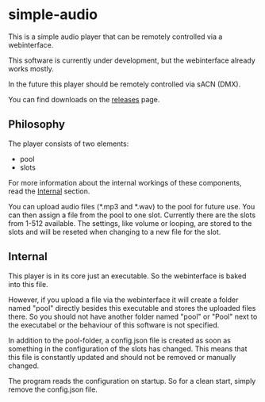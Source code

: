 # simple-audio
This is a simple audio player that can be remotely controlled via a webinterface.

This software is currently under development, but the webinterface already works mostly.

In the future this player should be remotely controlled via sACN (DMX).

You can find downloads on the [releases](https://github.com/Hundemeier/simple-audio/releases) page.

## Philosophy

The player consists of two elements:
* pool
* slots

For more information about the internal workings of these components, 
read the [Internal](https://github.com/Hundemeier/simple-audio#internal) section.

You can upload audio files (*.mp3 and *.wav) to the pool for future use.
You can then assign a file from the pool to one slot. Currently there are the slots from 1-512 available.
The settings, like volume or looping, are stored to the slots and will be reseted when 
changing to a new file for the slot.

## Internal

This player is in its core just an executable. So the webinterface is baked into this file. 

However, if you upload a file via the webinterface it will create a folder named 
"pool" directly besides this executable and stores the uploaded files there. 
So you should not have another folder named "pool" or "Pool" next to the executabel or the 
behaviour of this software is not specified.

In addition to the pool-folder, a config.json file is created as soon as something in 
the configuration of the slots has changed. This means that this file is constantly updated 
and should not be removed or manually changed.

The program reads the configuration on startup. So for a clean start, simply remove the config.json file.
